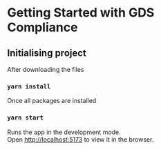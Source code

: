 # Getting Started with GDS Compliance

## Initialising project

After downloading the files

### `yarn install`

Once all packages are installed

### `yarn start`

Runs the app in the development mode.\
Open [http://localhost:5173](http://localhost:5173) to view it in the browser.
